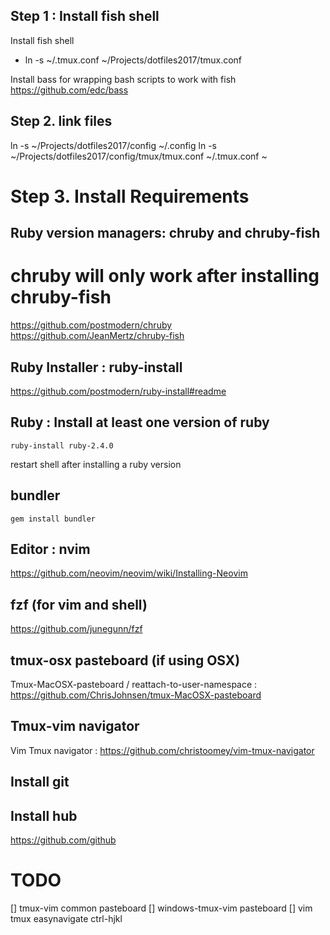 ## Step 1 : Install fish shell

  Install fish shell
  - ln -s ~/.tmux.conf ~/Projects/dotfiles2017/tmux.conf

  Install bass for wrapping bash scripts to work with fish
  https://github.com/edc/bass

## Step 2. link files

  ln -s ~/Projects/dotfiles2017/config ~/.config
  ln -s ~/Projects/dotfiles2017/config/tmux/tmux.conf ~/.tmux.conf ~

# Step 3. Install Requirements


## Ruby version managers: chruby and chruby-fish

  # chruby will only work after installing chruby-fish

  https://github.com/postmodern/chruby
  https://github.com/JeanMertz/chruby-fish

## Ruby Installer : ruby-install

  https://github.com/postmodern/ruby-install#readme

## Ruby : Install at least one version of ruby

  `ruby-install ruby-2.4.0`

   restart shell after installing a ruby version

## bundler

   `gem install bundler`

## Editor :  nvim

  https://github.com/neovim/neovim/wiki/Installing-Neovim

## fzf (for vim and shell)

  https://github.com/junegunn/fzf

## tmux-osx pasteboard (if using OSX)

  Tmux-MacOSX-pasteboard / reattach-to-user-namespace : https://github.com/ChrisJohnsen/tmux-MacOSX-pasteboard

## Tmux-vim navigator

  Vim Tmux navigator : https://github.com/christoomey/vim-tmux-navigator


## Install git

## Install hub

  https://github.com/github


# TODO

[] tmux-vim common pasteboard
[] windows-tmux-vim pasteboard
[] vim tmux easynavigate ctrl-hjkl

